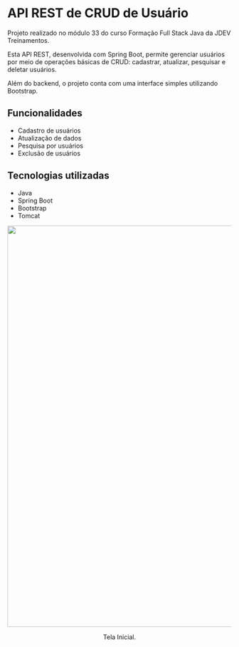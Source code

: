 # API REST de CRUD de Usuário

Projeto realizado no módulo 33 do curso Formação Full Stack Java da JDEV Treinamentos.

Esta API REST, desenvolvida com Spring Boot, permite gerenciar usuários por meio de operações básicas de CRUD: cadastrar, atualizar, pesquisar e deletar usuários.

Além do backend, o projeto conta com uma interface simples utilizando Bootstrap.

## Funcionalidades

- Cadastro de usuários
- Atualização de dados
- Pesquisa por usuários
- Exclusão de usuários

## Tecnologias utilizadas

- Java
- Spring Boot
- Bootstrap
- Tomcat

<div align="center">
  <img src = "![Image](https://github.com/user-attachments/assets/f83242b6-139c-4981-87b4-638afc9733bd)" width="900px" />
</div>
<p align="center">Tela Inicial.</p>
